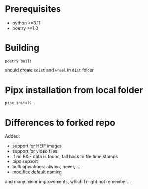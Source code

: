 # Prerequisites

- python >=3.11
- poetry >=1.8

# Building

    poetry build

should create `sdist` and `wheel` in `dist` folder

# Pipx installation from local folder

    pipx install .

# Differences to forked repo

Added:
- support for HEIF images
- support for video files
- if no EXIF data is found, fall back to file time stamps
- pipx support
- bulk operations: always, never, ...
- modified default naming

and many minor improvements, which I might not remember...
